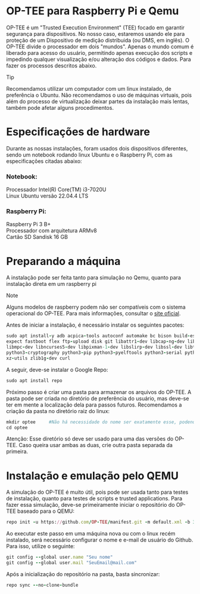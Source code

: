 # OP-TEE para Raspberry Pi e Qemu
OP-TEE é um "Trusted Execution Environment" (TEE) focado em garantir segurança para dispositivos. No nosso caso, estaremos usando ele para proteção de um Dispositivo de medição distribuida (ou DMS, em inglês). O OP-TEE divide o processador em dois "mundos". Apenas o mundo comum é liberado para acesso do usuário, permitindo apenas execução dos scripts e impedindo qualquer visualização e/ou alteração dos códigos e dados. Para fazer os processos descritos abaixo.
>[!TIP]
>Recomendamos utilizar um computador com um linux instalado, de preferência o Ubuntu. Não recomendamos o uso de máquinas virtuais, pois além do processo de virtualização deixar partes da instalação mais lentas, também pode afetar alguns procedimentos.

# Especificações de hardware
Durante as nossas instalações, foram usados dois dispositivos diferentes, sendo um notebook rodando linux Ubuntu e o Raspberry Pi, com as especificações citadas abaixo:
### Notebook:
Processador Intel(R) Core(TM) i3-7020U<br>
Linux Ubuntu versão 22.04.4 LTS

### Raspberry Pi:
Raspberry Pi 3 B+<br>
Processador com arquitetura ARMv8<br>
Cartão SD Sandisk 16 GB

# Preparando a máquina
A instalação pode ser feita tanto para simulação no Qemu, quanto para instalação direta em um raspberry pi
>[!NOTE]
>Alguns modelos de raspberry podem não ser compatíveis com o sistema operacional do OP-TEE. Para mais informações, consultar o [site oficial](https://optee.readthedocs.io/en/latest/building/devices/rpi3.html#what-versions-of-raspberry-pi-will-work).

Antes de iniciar a instalação, é necessário instalar os seguintes pacotes:
```ruby
sudo apt install-y adb acpica-tools autoconf automake bc bison build-essential ccache cpio cscope curl device-tree-compiler e2tools\
expect fastboot flex ftp-upload disk git libattr1-dev libcap-ng-dev libfdt-dev libftdi-dev libglib2.0-dev libgmp3-dev libhidapi-dev\
libmpc-dev libncurses5-dev libpixman-1-dev libslirp-dev libssl-dev libtool libusb-1.0-0-dev make mtools netcat ninja-build\
python3-cryptography python3-pip python3-pyelftools python3-serial python-is-python3 rsync swig unzip uuid-dev wget xdg-utils xterm\
xz-utils zlib1g-dev curl
```
A seguir, deve-se instalar o Google Repo:
```ruby
sudo apt install repo
```
Próximo passo é criar uma pasta para armazenar os arquivos do OP-TEE. A pasta pode ser criada no diretório de preferência do usuário, mas deve-se ter em mente a localização dela para passos futuros.
Recomendamos a criação da pasta no diretório raiz do linux:
```ruby
mkdir optee     #Não há necessidade do nome ser exatamente esse, podendo ser customizado pelo usuário
cd optee 
```
Atenção: Esse diretório só deve ser usado para uma das versões do OP-TEE. Caso queira usar ambas as duas, crie outra pasta separada da primeira.
# Instalação e emulação pelo QEMU
A simulação do OP-TEE é muito útil, pois pode ser usada tanto para testes de instalação, quanto para testes de scripts e trusted applications. Para fazer essa simulação, deve-se primeiramente iniciar o repositório do OP-TEE baseado para o QEMU:
```ruby
repo init -u https://github.com/OP-TEE/manifest.git -m default.xml -b 3.19.0
```
Ao executar este passo em uma máquina nova ou com o linux recém instalado, será necessário configurar o nome e e-mail de usuário do Github. Para isso, utilize o seguinte:
```ruby
git config --global user.name "Seu nome"
git config --global user.mail "SeuEmail@mail.com"
```
Após a inicialização do repositório na pasta, basta sincronizar:
```ruby
repo sync --no-clone-bundle
```
